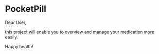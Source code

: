 # PocketPill

Dear User,

this project will enable you to overview and manage your medication more easily.

Happy health!
